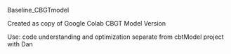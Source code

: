 Baseline_CBGTmodel

Created as copy of Google Colab CBGT Model Version

Use: code understanding and optimization separate from cbtModel project with Dan
